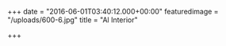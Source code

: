 +++
date = "2016-06-01T03:40:12.000+00:00"
featuredimage = "/uploads/600-6.jpg"
title = "Al Interior"

+++
